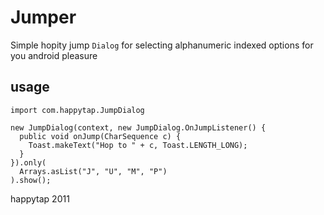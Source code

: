 # Jumper

Simple hopity jump `Dialog` for selecting alphanumeric indexed options for you android pleasure

## usage

    import com.happytap.JumpDialog

    new JumpDialog(context, new JumpDialog.OnJumpListener() {
      public void onJump(CharSequence c) {
        Toast.makeText("Hop to " + c, Toast.LENGTH_LONG);
      }
    }).only(
      Arrays.asList("J", "U", "M", "P")
    ).show();

happytap 2011
